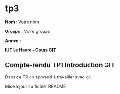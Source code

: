 # tp3
**Nom :** Votre nom

**Groupe :** Votre groupe

**Année :**

**IUT Le Havre - Cours GIT**

## Compte-rendu TP1 Introduction GIT

Dans ce TP on apprend à travailler avec git.

Mise à jour du fichier README

